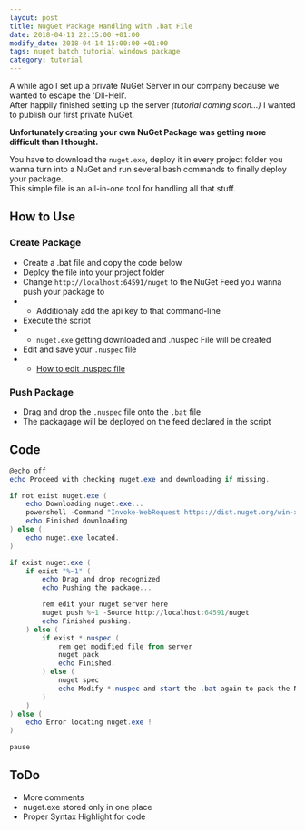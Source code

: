 ```yaml
---
layout: post
title: NugGet Package Handling with .bat File
date: 2018-04-11 22:15:00 +01:00
modify_date: 2018-04-14 15:00:00 +01:00
tags: nuget batch tutorial windows package
category: tutorial
---
```


A while ago I set up a private NuGet Server in our company because we wanted to escape the 'Dll-Hell'.  
After happily finished setting up the server _(tutorial coming soon...)_ I wanted to publish our first private NuGet.

__Unfortunately creating your own NuGet Package was getting more difficult than I thought.__<!--more-->

You have to download the `nuget.exe`, deploy it in every project folder you wanna turn into a NuGet and run several bash commands to finally deploy your package.  
This simple file is an all-in-one tool for handling all that stuff.

## How to Use
### Create Package
- Create a .bat file and copy the code below
- Deploy the file into your project folder
- Change `http://localhost:64591/nuget` to the NuGet Feed you wanna push your package to
- - Additionaly add the api key to that command-line
- Execute the script 
- - `nuget.exe` getting downloaded and .nuspec File will be created
- Edit and save your `.nuspec` file
- - [How to edit .nuspec file](https://docs.microsoft.com/de-de/nuget/create-packages/creating-a-package#the-role-and-structure-of-the-nuspec-file)

### Push Package
- Drag and drop the `.nuspec` file onto the `.bat` file
- The packagage will be deployed on the feed declared in the script

## Code
```powershell
@echo off
echo Proceed with checking nuget.exe and downloading if missing.

if not exist nuget.exe (
    echo Downloading nuget.exe...
    powershell -Command "Invoke-WebRequest https://dist.nuget.org/win-x86-commandline/latest/nuget.exe -OutFile nuget.exe"
    echo Finished downloading
) else (
    echo nuget.exe located.
)

if exist nuget.exe (
    if exist "%~1" (
        echo Drag and drop recognized
        echo Pushing the package...

        rem edit your nuget server here
        nuget push %~1 -Source http://localhost:64591/nuget
        echo Finished pushing.
    ) else (
        if exist *.nuspec (
            rem get modified file from server
            nuget pack
            echo Finished.
        ) else (
            nuget spec
            echo Modify *.nuspec and start the .bat again to pack the NuGet.
        )
    )
) else (
    echo Error locating nuget.exe !
)

pause
```

## ToDo
- More comments
- nuget.exe stored only in one place
- Proper Syntax Highlight for code